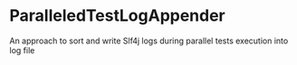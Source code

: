 # ParalleledTestLogAppender
An approach to sort and write Slf4j logs during parallel tests execution into log file
